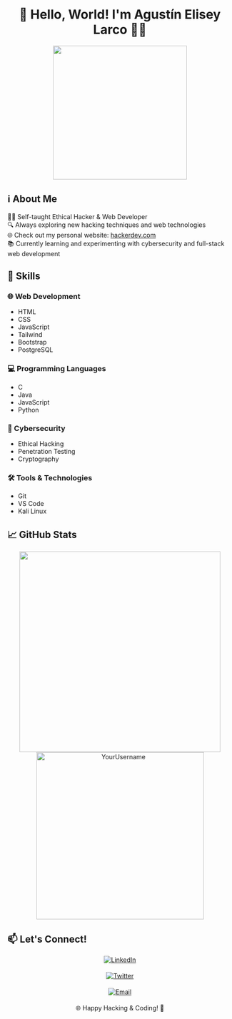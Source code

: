 <h1 align="center">🚀 Hello, World! I'm Agustín Elisey Larco 🕵️‍♂️</h1>

<p align="center">
  <img src="https://media.giphy.com/media/JIX9t2j0ZTN9S/giphy.gif" width="300">
</p>

## ℹ️ About Me

👨‍💻 Self-taught Ethical Hacker & Web Developer<br>
🔍 Always exploring new hacking techniques and web technologies<br>
🌐 Check out my personal website: [hackerdev.com](www.hackerdev.com)<br>
📚 Currently learning and experimenting with cybersecurity and full-stack web development<br>

## 🚀 Skills

### 🌐 Web Development
- HTML
- CSS
- JavaScript
- Tailwind
- Bootstrap
- PostgreSQL

### 💻 Programming Languages
- C
- Java
- JavaScript
- Python

### 🔐 Cybersecurity
- Ethical Hacking
- Penetration Testing
- Cryptography

### 🛠️ Tools & Technologies
- Git
- VS Code
- Kali Linux

## 📈 GitHub Stats

<div align="center">
  <a href="https://github.com/YourUsername/">
    <img src="https://github-readme-stats.vercel.app/api?username=YourUsername&include_all_commits=true&count_private=true&show_icons=true&line_height=20&title_color=7A7ADB&icon_color=2234AE&text_color=D3D3D3&bg_color=0,000000,130F40" width="450"/>
    <img src="https://github-readme-stats.vercel.app/api/top-langs?username=YourUsername&show_icons=true&locale=en&layout=compact&line_height=20&title_color=7A7ADB&icon_color=2234AE&text_color=D3D3D3&bg_color=0,000000,130F40" width="375"  alt="YourUsername"/>
  </a>
</div>

## 📫 Let's Connect!

<p align="center">
  <a href="https://linkedin.com/in/YourLinkedIn" target="_blank">
    <img src="https://img.shields.io/badge/linkedin-YourLinkedIn-%2300acee.svg?color=405DE6&style=for-the-badge&logo=linkedin&logoColor=white" alt="LinkedIn" style="margin-bottom: 5px;"/>
  </a>
</p>
<p align="center">
  <a href="https://twitter.com/YourTwitter" target="_blank">
    <img src="https://img.shields.io/badge/twitter-YourTwitter-%2300acee.svg?color=1DA1F2&style=for-the-badge&logo=twitter&logoColor=white" alt="Twitter" style="margin-bottom: 5px;"/>
  </a>
</p>
<p align="center">
  <a href="mailto:your.email@example.com" target="_blank">
    <img src="https://img.shields.io/badge/email-your.email@example.com-%23EA4335.svg?style=for-the-badge&logo=gmail&logoColor=white" alt="Email" style="margin-bottom: 5px;" />
  </a>
</p>

<p align="center">
  🌐 Happy Hacking & Coding! 🚀
</p>
